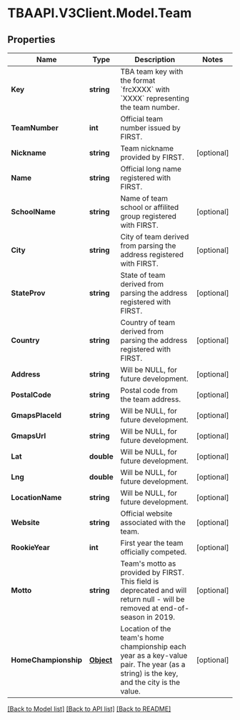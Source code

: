 
# TBAAPI.V3Client.Model.Team

## Properties

Name | Type | Description | Notes
------------ | ------------- | ------------- | -------------
**Key** | **string** | TBA team key with the format &#x60;frcXXXX&#x60; with &#x60;XXXX&#x60; representing the team number. | 
**TeamNumber** | **int** | Official team number issued by FIRST. | 
**Nickname** | **string** | Team nickname provided by FIRST. | [optional] 
**Name** | **string** | Official long name registered with FIRST. | 
**SchoolName** | **string** | Name of team school or affilited group registered with FIRST. | [optional] 
**City** | **string** | City of team derived from parsing the address registered with FIRST. | [optional] 
**StateProv** | **string** | State of team derived from parsing the address registered with FIRST. | [optional] 
**Country** | **string** | Country of team derived from parsing the address registered with FIRST. | [optional] 
**Address** | **string** | Will be NULL, for future development. | [optional] 
**PostalCode** | **string** | Postal code from the team address. | [optional] 
**GmapsPlaceId** | **string** | Will be NULL, for future development. | [optional] 
**GmapsUrl** | **string** | Will be NULL, for future development. | [optional] 
**Lat** | **double** | Will be NULL, for future development. | [optional] 
**Lng** | **double** | Will be NULL, for future development. | [optional] 
**LocationName** | **string** | Will be NULL, for future development. | [optional] 
**Website** | **string** | Official website associated with the team. | [optional] 
**RookieYear** | **int** | First year the team officially competed. | [optional] 
**Motto** | **string** | Team&#39;s motto as provided by FIRST. This field is deprecated and will return null - will be removed at end-of-season in 2019. | [optional] 
**HomeChampionship** | [**Object**](.md) | Location of the team&#39;s home championship each year as a key-value pair. The year (as a string) is the key, and the city is the value. | [optional] 

[[Back to Model list]](../README.md#documentation-for-models)
[[Back to API list]](../README.md#documentation-for-api-endpoints)
[[Back to README]](../README.md)

